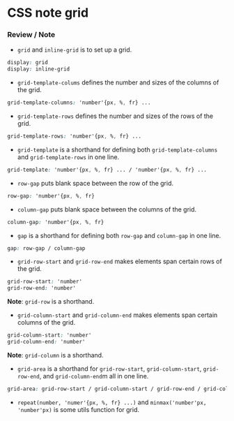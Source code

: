 # CSS note grid

### __Review / Note__

- ```grid``` and ```inline-grid``` is to set up a grid.
```css
display: grid
display: inline-grid
```

- ```grid-template-colums``` defines the number and sizes of the columns of the grid.
```css
grid-template-columns: 'number'{px, %, fr} ...
```

- ```grid-template-rows``` defines the number and sizes of the rows of the grid.
```css
grid-template-rows: 'number'{px, %, fr} ...
```

- ```grid-template``` is a shorthand for defining both ```grid-template-columns``` and ```grid-template-rows``` in one line.
```css
grid-template: 'number'{px, %, fr} ... / 'number'{px, %, fr} ...
```

- ```row-gap``` puts blank space between the row of the grid.
```css
row-gap: 'number'{px, %, fr}
```

- ```column-gap``` puts blank space between the columns of the grid.
```css
column-gap: 'number'{px, %, fr}
```

- ```gap``` is a shorthand for defining both ```row-gap``` and ```column-gap``` in one line.
```css
gap: row-gap / column-gap
```

- ```grid-row-start``` and ```grid-row-end``` makes elements span certain rows of the grid.
```css
grid-row-start: 'number'
grid-row-end: 'number'
```
__Note__: ```grid-row``` is a shorthand.

- ```grid-column-start``` and ```grid-column-end``` makes elements span certain columns of the grid.
```css
grid-column-start: 'number'
grid-column-end: 'number'
```
__Note__: ```grid-column``` is a shorthand.

- ```grid-area``` is a shorthand for ```grid-row-start```, ```grid-column-start```, ```grid-row-end```, and ```grid-column-end```m all in one line.
```css
grid-area: grid-row-start / grid-column-start / grid-row-end / grid-column-end
```

- ```repeat(number, 'numer'{px, %, fr} ...)``` and ```minmax('number'px, 'number'px)``` is some utils function for grid.